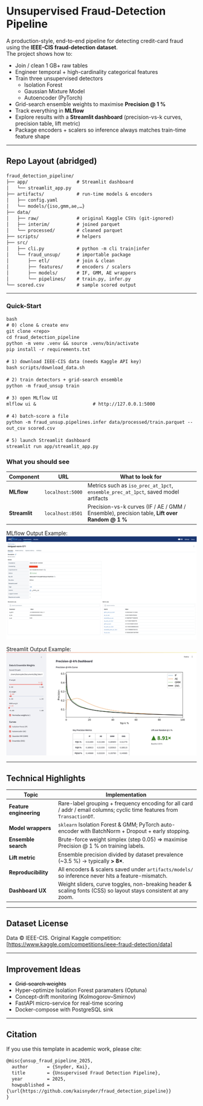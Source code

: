 # Unsupervised Fraud-Detection Pipeline

A production-style, end-to-end pipeline for detecting credit-card fraud using the **IEEE-CIS fraud-detection dataset**.  
The project shows how to:

* Join / clean 1 GB+ raw tables
* Engineer temporal + high-cardinality categorical features
* Train three unsupervised detectors  
  * Isolation Forest  
  * Gaussian Mixture Model  
  * Autoencoder (PyTorch)
* Grid-search ensemble weights to maximise **Precision @ 1 %**
* Track everything in **MLflow**
* Explore results with a **Streamlit dashboard** (precision-vs-k curves, precision table, lift metric)
* Package encoders + scalers so inference always matches train-time feature shape

---

## Repo Layout (abridged)
```text
fraud_detection_pipeline/
├── app/                  # Streamlit dashboard
│   └── streamlit_app.py
├── artifacts/            # run-time models & encoders
│   ├── config.yaml
│   └── models/{iso,gmm,ae,…}
├── data/
│   ├── raw/              # original Kaggle CSVs (git-ignored)
│   ├── interim/          # joined parquet
│   └── processed/        # cleaned parquet
├── scripts/              # helpers
├── src/
│   ├── cli.py            # python -m cli train|infer
│   └── fraud_unsup/      # importable package
│       ├── etl/          # join & clean
│       ├── features/     # encoders / scalers
│       ├── models/       # IF, GMM, AE wrappers
│       └── pipelines/    # train.py, infer.py
└── scored.csv            # sample scored output
```

---

### Quick-Start

````
bash
# 0) clone & create env
git clone <repo>
cd fraud_detection_pipeline
python -m venv .venv && source .venv/bin/activate
pip install -r requirements.txt

# 1) download IEEE-CIS data (needs Kaggle API key)
bash scripts/download_data.sh

# 2) train detectors + grid-search ensemble
python -m fraud_unsup train

# 3) open MLflow UI
mlflow ui &                     # http://127.0.0.1:5000

# 4) batch-score a file
python -m fraud_unsup.pipelines.infer data/processed/train.parquet --out_csv scored.csv

# 5) launch Streamlit dashboard
streamlit run app/streamlit_app.py
````

### What you should see

| Component     | URL              | What to look for                                                                              |
| ------------- | ---------------- | --------------------------------------------------------------------------------------------- |
| **MLflow**    | `localhost:5000` | Metrics such as `iso_prec_at_1pct`, `ensemble_prec_at_1pct`, saved model artifacts            |
| **Streamlit** | `localhost:8501` | Precision-vs-k curves (IF / AE / GMM / Ensemble), precision table, **Lift over Random @ 1 %** |

MLflow Output Example:
![alt text](image-1.png)

Streamlit Output Example:
![alt text](image.png)

---

## Technical Highlights

| Topic                   | Implementation                                                                                                           |
| ----------------------- | ------------------------------------------------------------------------------------------------------------------------ |
| **Feature engineering** | Rare-label grouping + frequency encoding for all card / addr / email columns; cyclic time features from `TransactionDT`. |
| **Model wrappers**      | `sklearn` Isolation Forest & GMM; PyTorch auto-encoder with BatchNorm + Dropout + early stopping.                        |
| **Ensemble search**     | Brute-force weight simplex (step 0.05) ⇒ maximise Precision @ 1 % on training labels.                                    |
| **Lift metric**         | Ensemble precision divided by dataset prevalence (\~3.5 %) → typically **> 8×**.                                         |
| **Reproducibility**     | All encoders & scalers saved under `artifacts/models/` so inference never hits a feature-mismatch.                       |
| **Dashboard UX**        | Weight sliders, curve toggles, non-breaking header & scaling fonts (CSS) so layout stays consistent at any zoom.         |

---

## Dataset License

Data © IEEE-CIS.
Original Kaggle competition: [https://www.kaggle.com/competitions/ieee-fraud-detection/data]

---

## Improvement Ideas

* ~~Grid-search weights~~
* Hyper-optimize Isolation Forest paramaters (Optuna)
* Concept-drift monitoring (Kolmogorov–Smirnov)
* FastAPI micro-service for real-time scoring
* Docker-compose with PostgreSQL sink

---

## Citation

If you use this template in academic work, please cite:

```
@misc{unsup_fraud_pipeline_2025,
  author       = {Snyder, Kai},
  title        = {Unsupervised Fraud Detection Pipeline},
  year         = 2025,
  howpublished = {\url{https://github.com/kaisnyder/fraud_detection_pipeline}}
}
```